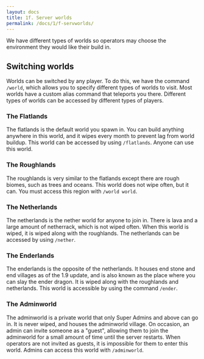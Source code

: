 ```yaml
---
layout: docs
title: 1f. Server worlds
permalink: /docs/1/f-servworlds/
---
```

We have different types of worlds so operators may choose the environment they would like their build in.

## Switching worlds
Worlds can be switched by any player. To do this, we have the command `/world`, which allows you to specify different types of worlds to visit.
Most worlds have a custom alias command that teleports you there. Different types of worlds can be accessed by different types of players.

### The Flatlands
The flatlands is the default world you spawn in. You can build anything anywhere in this world, and it wipes every month to prevent lag from world buildup.
This world can be accessed by using `/flatlands`. Anyone can use this world.

### The Roughlands
The roughlands is very similar to the flatlands except there are rough biomes, such as trees and oceans. This world does not wipe often, but it can.
You must access this region with `/world world`.

### The Netherlands
The netherlands is the nether world for anyone to join in. There is lava and a large amount of netherrack, which is not wiped often.
When this world is wiped, it is wiped along with the roughlands.
The netherlands can be accessed by using `/nether`.

### The Enderlands
The enderlands is the opposite of the netherlands. It houses end stone and end villages as of the 1.9 update, and is also known as the place where you can slay the ender dragon.
It is wiped along with the roughlands and netherlands.
This world is accessible by using the command `/ender`.

### The Adminworld
The adminworld is a private world that only Super Admins and above can go in. It is never wiped, and houses the adminworld village. On occasion, an admin can invite someone as a
"guest", allowing them to join the adminworld for a small amount of time until the server restarts. When operators are not invited as guests, it is impossible for them to enter this
world.
Admins can access this world with `/adminworld`.
